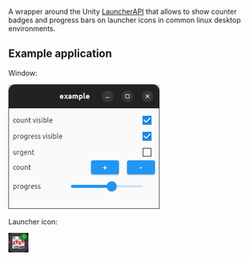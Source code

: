 A wrapper around the Unity [LauncherAPI](https://wiki.ubuntu.com/Unity/LauncherAPI#Low_level_DBus_API:_com.canonical.Unity.LauncherEntry) that allows to show counter badges and progress bars on launcher icons in common linux desktop environments.

## Example application

Window:

![window](.github/assets/window.png)

Launcher icon:

![icon](.github/assets/icon.png)